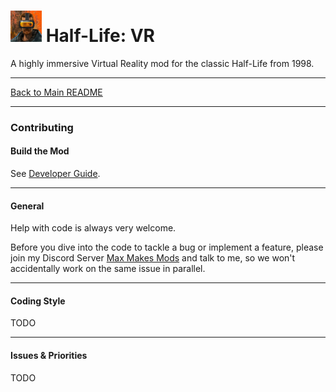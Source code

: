 # <img src="../art/game_icon.png" alt="HLVR Game Icon" width="50"/> Half-Life: VR

A highly immersive Virtual Reality mod for the classic Half-Life from 1998.

---

[Back to Main README](README.md)

---

### Contributing

#### Build the Mod

See [Developer Guide](dev-guide.md).

---
#### General

Help with code is always very welcome.

Before you dive into the code to tackle a bug or implement a feature, please join my Discord Server [Max Makes Mods](https://discord.gg/jujwEGf62K) and talk to me, so we won't accidentally work on the same issue in parallel.

---
#### Coding Style

TODO

---
#### Issues & Priorities

TODO

